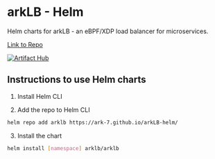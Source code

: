 # arkLB - Helm

Helm charts for arkLB - an eBPF/XDP load balancer for microservices.

[Link to Repo](https://github.com/ark-7/ark-rust)

[![Artifact Hub](https://img.shields.io/endpoint?url=https://artifacthub.io/badge/repository/arklb)](https://artifacthub.io/packages/search?repo=arklb)

## Instructions to use Helm charts

1. Install Helm CLI

2. Add the repo to Helm CLI

```bash
helm repo add arklb https://ark-7.github.io/arkLB-helm/
```

3. Install the chart

```bash
helm install [namespace] arklb/arklb 
```

